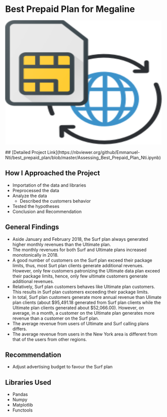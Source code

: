 # Best Prepaid Plan for Megaline
<p align ="center">
   <img src = "images/plan.png" width="800" 
     height="400">
 </p>
## [Detailed Project Link](https://nbviewer.org/github/Emmanuel-Nti/best_prepaid_plan/blob/master/Assessing_Best_Prepaid_Plan_Nti.ipynb)

## How I Approached the Project
- Importation of the data and libraries
- Preprocessed the data 
- Analyze the data
  - Described the customers behavior
- Tested the hypotheses
- Conclusion and Recommendation
 
## General Findings
- Aside January and February 2018, the Surf plan always generated higher monthly revenues than the Ultimate plan.
- The monthly revenues for both Surf and Ultimate plans increased monotonically in 2018.
- A good number of customers on the Surf plan exceed their package limits, thus, most Surt plan clients generate additional revenues. However, only few customers patronizing the Ultimate data plan exceed their package limits, hence, only few ultimate customers generate additional revenues.
- Relatively, Surf plan customers behaves like Ultimate plan customers. This results in Surf plan customers exceeding their package limits.
- In total, Surf plan customers generate more annual revenue than Ulimate plan clients (about $95,491.18 generated from Surf plan clients while the Ultimate plan clients generated about $52,066.00). However, on average, in a month, a customer on the Ultimate plan generates more revenue than a customer on the Surf plan.
- The average revenue from users of Ultimate and Surf calling plans differs.
- The average revenue from users in the New York area is different from that of the users from other regions.

## Recommendation
- Adjust advertising budget to favour the Surf plan

## Libraries Used
- Pandas 
- Numpy 
- Matplotlib
- Functools 

